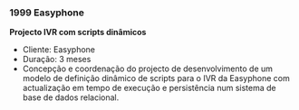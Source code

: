 ### 1999 Easyphone

**Projecto IVR com scripts dinâmicos**
-	Cliente: Easyphone
-	Duração: 3 meses
-	Concepção e coordenação do projecto de desenvolvimento de um modelo de definição dinâmico de scripts para o IVR da Easyphone com actualização em tempo de execução e persistência num sistema de base de dados relacional.
